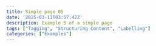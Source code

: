 ```yaml
---
title: Simple page 05
date: '2025-03-11T03:57:42Z'
description: Example 5 of a simple page
tags: ["Tagging", "Structuring Content", "Labelling"]
categories: ["Examples"]
---
```

